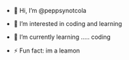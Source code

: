 - 👋 Hi, I’m @peppsynotcola
- 👀 I’m interested in coding and learning
- 🌱 I’m currently learning ..... coding

- ⚡ Fun fact: im a leamon

<!---
peppsynotcola/peppsynotcola is a ✨ special ✨ repository because its `README.md` (this file) appears on your GitHub profile.
You can click the Preview link to take a look at your changes.
--->
